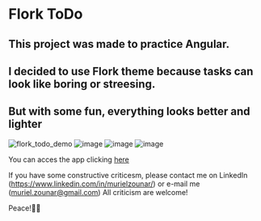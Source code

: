 # Flork ToDo

## This project was made to practice Angular.
## I decided to use Flork theme because tasks can look like boring or streesing.
## But with some fun, everything looks better and lighter

![flork_todo_demo](https://user-images.githubusercontent.com/77307635/207212997-a074b598-e212-4e27-9574-f5c31dccf6ea.gif)
![image](https://user-images.githubusercontent.com/77307635/207211204-4bc00eed-ecd8-4dab-974c-076ea4f23613.png)
![image](https://user-images.githubusercontent.com/77307635/207211267-8d33749a-bf51-41a1-9481-91c15711f3a2.png)
![image](https://user-images.githubusercontent.com/77307635/207211330-81f75967-3dce-435c-8e74-e37069a392b4.png)

You can acces the app clicking <a href="https://murielzounar.github.io/flork-todo/" target="_blank">here</a>


If you have some constructive criticesm, please contact me on LinkedIn (https://www.linkedin.com/in/murielzounar/) or e-mail me (muriel.zounar@gmail.com)
All criticism are welcome!

Peace!✌🏻
